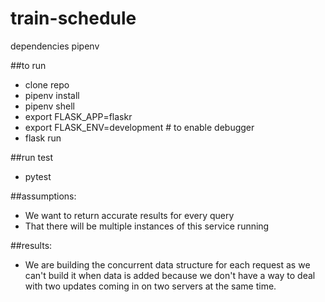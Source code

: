 # train-schedule

dependencies
pipenv

##to run
- clone repo
- pipenv install
- pipenv shell
- export FLASK_APP=flaskr
- export FLASK_ENV=development  # to enable debugger
- flask run

##run test
- pytest

##assumptions:
- We want to return accurate results for every query
- That there will be multiple instances of this service running


##results:
- We are building the concurrent data structure for each request as we can't build it when data is added because we don't have a way to deal with two updates coming in on two servers at the same time.